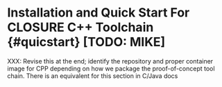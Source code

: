 # Installation and Quick Start For CLOSURE C++ Toolchain {#quicstart} [TODO: MIKE]

XXX: Revise this at the end; identify the repository and proper container image for CPP depending on how we package the proof-of-concept tool chain. 
There is an equivalent for this section in C/Java docs

